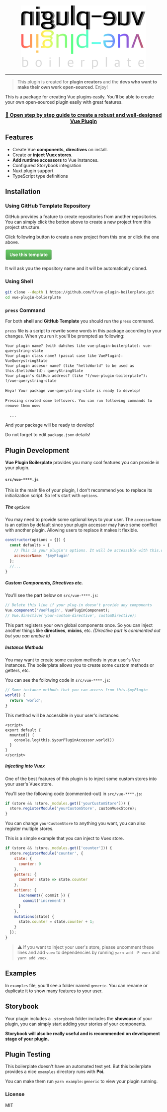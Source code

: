 <p align="center">
<img src="./resources/vue-plugin-boilerplate.png" width="400">
</p>

---

> This plugin is created for **plugin creators** and the **devs who want to make their own work open-sourced**. Enjoy!

This is a package for creating Vue plugins easily. You'll be able to create your own open-sourced plugin easily with great features.

<h3 align="center"><a href="https://github.com/f/vue-plugin-boilerplate/wiki">🚀 Open step by step guide to create a robust and well-designed Vue Plugin</a></h3>

## Features
- Create Vue **components**, **directives** on install.
- Create or **inject Vuex stores**.
- **Add runtime accessors** to Vue instances.
- Configured Storybook integration
- Nuxt plugin support
- TypeScript type definitions

## Installation

### Using **GitHub Template Repository**

GitHub provides a feature to create repositories from another repositories. You can simply click the botton above to create a new project from this project structure.

Click following button to create a new project from this one or click the one above.

<a href="https://github.com/f/vue-plugin-boilerplate/generate">
  <img src="./resources/use-this-template-button.png" width="150" />
</a>

It will ask you the repository name and it will be automatically cloned.

### Using Shell

```bash
git clone --depth 1 https://github.com/f/vue-plugin-boilerplate.git
cd vue-plugin-bolierplate
```

### `press` Command

For both **shell** and **GitHub Template** you should run the `press` command.

`press` file is a script to rewrite some words in this package according to your changes. When you run it you'll be prompted as following:

```
Your plugin name? (with dahshes like vue-plugin-boilerplate): vue-querystring-state
Your plugin class name? (pascal case like VuePlugin): VueQuerystringState
Your plugin accesor name? (like "helloWorld" to be used as this.$helloWorld): queryStringState
Your plugin's GitHub address? (like "f/vue-plugin-boilerplate"): f/vue-querystring-state

Heya! Your package vue-querystring-state is ready to develop!

Pressing created some leftovers. You can run following commands to remove them now:

  ...

```

And your package will be ready to develop!

Do not forget to edit `package.json` details!

## Plugin Development

**Vue Plugin Boilerplate** provides you many cool features you can provide in your plugin.

#### `src/vue-****.js`

This is the main file of your plugin, I don't recommend you to replace its initialization script. So let's start with `options`.

##### The `options`

You may need to provide some optional keys to your user. The `accessorName` is an option by default since your plugin accessor may have some conflict with another plugin. Allowing users to replace it makes it flexible.

```js
constructor(options = {}) {
  const defaults = {
    // This is your plugin's options. It will be accessible with this.options
    accessorName: '$myPlugin'
  };
  //...
}
```

##### Custom Components, Directives etc.

You'll see the part below on `src/vue-****.js`:

```js
// Delete this line if your plug-in doesn't provide any components
Vue.component('VuePlugin', VuePluginComponent);
// Vue.directive('your-custom-directive', customDirective);
```

This part registers your own global components once. So you can inject another things like **directives**, **mixins**, etc. *(Directive part is commented out but you can enable it)*

##### Instance Methods

You may want to create some custom methods in your user's Vue instances. The boilerplate allows you to create some custom methods or getters, etc.

You can see the following code in `src/vue-****.js`:

```js
// Some instance methods that you can access from this.$myPlugin
world() {
  return 'world';
}
```

This method will be accessible in your user's instances:

```vue
<script>
export default {
  mounted() {
    console.log(this.$yourPluginAccessor.world())
  }
}
</script>
```

##### Injecting into Vuex

One of the best features of this plugin is to inject some custom stores into your user's Vuex store.

You'll see the following code (commented-out) in `src/vue-****.js`:
```js
if (store && !store._modules.get(['yourCustomStore'])) {
  store.registerModule('yourCustomStore', customVuexStore);
}
```

You can change `yourCustomStore` to anything you want, you can also register multiple stores.

This is a simple example that you can inject to Vuex store.
```js
if (store && !store._modules.get(['counter'])) {
  store.registerModule('counter', {
    state: {
      counter: 0
    },
    getters: {
      counter: state => state.counter
    },
    actions: {
      increment({ commit }) {
        commit('increment')
      }
    },
    mutations(state) {
      state.counter = state.counter + 1;
    }
  });
}
```

> ⚠️ If you want to inject your user's store, please uncomment these lines and add `vuex` to dependencies by running `yarn add -P vuex` and `yarn add vuex`.

## Examples

In `examples` file, you'll see a folder named `generic`. You can rename or duplicate it to show many features to your user.

## Storybook

Your plugin includes a `.storybook` folder includes the **showcase** of your plugin, you can simply start adding your stories of your components.

**Storybook will also be really useful and is recommended on development stage of your plugin.**

## Plugin Testing

This boilerplate doesn't have an automated test yet. But this boilerplate provides a nice `examples` directory runs with **Poi**.

You can make them run `yarn example:generic` to view your plugin running.

### License

MIT
